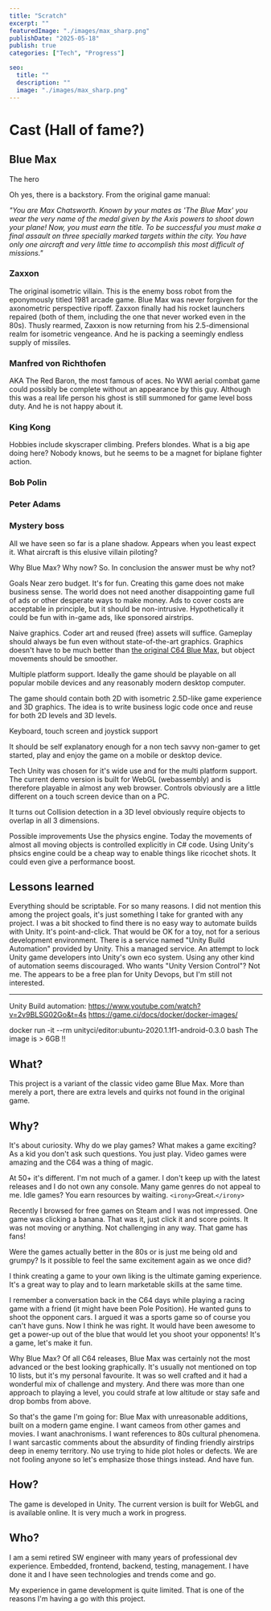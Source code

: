 ```yaml
---
title: "Scratch"
excerpt: ""
featuredImage: "./images/max_sharp.png"
publishDate: "2025-05-18"
publish: true
categories: ["Tech", "Progress"]

seo:
  title: ""
  description: ""
  image: "./images/max_sharp.png"
---
```


# Cast (Hall of fame?)

## Blue Max
The hero

Oh yes, there is a backstory. From the original game manual:

*\"You are Max Chatsworth. Known by your mates as 'The Blue Max' you
wear the very name of the medal given by the Axis powers to shoot
down your plane!  Now, you must earn the title.  To be successful
you  must  make a final assault on three specially marked targets
within the city.  You have only one aircraft and very little time
to accomplish this most difficult of missions.\"*


### Zaxxon
  The original isometric villain. This is the enemy boss robot from the eponymously titled 1981 arcade game.
  Blue Max was never forgiven for the axonometric perspective ripoff.
  Zaxxon finally had his rocket launchers repaired (both of them, including the one that never worked even in the 80s).
  Thusly rearmed, Zaxxon is now returning from his 2.5-dimensional realm for isometric vengeance. And he is packing a seemingly endless supply of missiles.

### Manfred von Richthofen
  AKA The Red Baron, the most famous of aces.
  No WWI aerial combat game could possibly be complete without an appearance by this guy.
  Although this was a real life person his ghost is still summoned for game level boss duty. And he is not happy about it.

### King Kong
Hobbies include skyscraper climbing. Prefers blondes. What is a big ape doing here? Nobody knows, but he seems to be a magnet for biplane fighter action.

### Bob Polin


### Peter Adams


### Mystery boss
  All we have seen so far is a plane shadow. Appears when you least expect it. What aircraft is this elusive villain piloting?


Why Blue Max? Why now?
So.
In conclusion the answer must be why not?

Goals
  Near zero budget. It's for fun. Creating this game does not make business sense. The world does not need another disappointing game full of ads or other desperate ways to make money.
  Ads to cover costs are acceptable in principle, but it should be non-intrusive. Hypothetically it could be fun with in-game ads, like sponsored airstrips.

  Naive graphics. Coder art and reused (free) assets will suffice. Gameplay should always be fun even without state-of-the-art graphics.
  Graphics doesn't have to be much better than [the original C64 Blue Max](https://en.wikipedia.org/wiki/Blue_Max_(video_game)), but object movements should be smoother.

  Multiple platform support. Ideally the game should be playable on all popular mobile devices and any reasonably modern desktop computer.

  The game should contain both 2D with isometric 2.5D-like game experience and 3D graphics. The idea is to write business logic code once and reuse for both 2D levels and 3D levels.

  Keyboard, touch screen and joystick support

  It should be self explanatory enough for a non tech savvy non-gamer to get started, play and enjoy the game on a mobile or desktop device.


Tech
  Unity was chosen for it's wide use and for the multi platform support.
  The current demo version is built for WebGL (webassembly) and is therefore playable in almost any web browser.
  Controls obviously are a little different on a touch screen device than on a PC.

  It turns out 
    Collision detection in a 3D level obviously require objects to overlap in all 3 dimensions.
    
Possible improvements
  Use the physics engine. Today the movements of almost all moving objects is controlled explicitly in C# code. Using Unity's phsics engine could be a cheap way to enable things like ricochet shots. It could even give a performance boost.

## Lessons learned
Everything should be scriptable. For so many reasons. I did not mention this among the project goals, it's just something I take for granted with any project.
I was a bit shocked to find there is no easy way to automate builds with Unity. It's point-and-click. That would be OK for a toy, not for a serious development environment.
There is a service named "Unity Build Automation" provided by Unity. This a managed service. An attempt to lock Unity game developers into Unity's own eco system. Using any other kind of automation seems discouraged.
Who wants "Unity Version Control"? Not me. The appears to be a free plan for Unity Devops, but I'm still not interested.

---
Unity Build automation:
https://www.youtube.com/watch?v=2v9BLSG02Go&t=4s
https://game.ci/docs/docker/docker-images/

docker run -it --rm unityci/editor:ubuntu-2020.1.1f1-android-0.3.0 bash
  The image is > 6GB  !!


## What?
This project is a variant of the classic video game Blue Max. More than merely a port, there are extra levels and quirks not found in the original game.

## Why?
It's about curiosity. Why do we play games? What makes a game exciting?
As a kid you don't ask such questions. You just play. Video games were amazing and the C64 was a thing of magic.

At 50+ it's different. I'm not much of a gamer. I don't keep up with the latest releases and I do not own any console.
Many game genres do not appeal to me. Idle games? You earn resources by waiting. `<irony>`Great.`</irony>`

Recently I browsed for free games on Steam and I was not impressed. One game was clicking a banana. That was it, just click it and score points. It was not moving or anything. Not challenging in any way. That game has fans!

Were the games actually better in the 80s or is just me being old and grumpy? Is it possible to feel the same excitement again as we once did?

I think creating a game to your own liking is the ultimate gaming experience. It's a great way to play and to learn marketable skills at the same time.

I remember a conversation back in the C64 days while playing a racing game with a friend (it might have been Pole Position). 
He wanted guns to shoot the opponent cars. I argued it was a sports game so of course you can't have guns. Now I think he was right. It would have been awesome to get a power-up out of the blue that would let you shoot your opponents! It's a game, let's make it fun.

Why Blue Max?
Of all C64 releases, Blue Max was certainly not the most advanced or the best looking graphically. It's usually not mentioned on top 10 lists, but it's my personal favourite. It was so well crafted and it had a wonderful mix of challenge and mystery. And there was more than one approach to playing a level, you could strafe at low altitude or stay safe and drop bombs from above.

So that's the game I'm going for: Blue Max with unreasonable additions, built on a modern game engine.
I want cameos from other games and movies. I want anachronisms. I want references to 80s cultural phenomena. I want sarcastic comments about the absurdity of finding friendly airstrips deep in enemy territory. No use trying to hide plot holes or defects. We are not fooling anyone so let's emphasize those things instead. And have fun.


## How?
The game is developed in Unity. The current version is built for WebGL and is available online. It is very much a work in progress.

## Who?
I am a semi retired SW engineer with many years of professional dev experience. Embedded, frontend, backend, testing, management. I have done it and I have seen technologies and trends come and go.

My experience in game development is quite limited. That is one of the reasons I'm having a go with this project.

